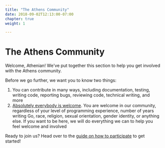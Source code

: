 ```yaml
---
title: "The Athens Community"
date: 2018-09-02T12:13:00-07:00
chapter: true
weight: 1

---
```


# The Athens Community

Welcome, Athenian! We've put together this section to help you get involved with the Athens community.

Before we go further, we want you to know two things:

1. You can contribute in many ways, including documentation, testing, writing code, reporting bugs, reviewing code, technical writing, and more
2. [Absolutely everybody is welcome](https://arschles.com/blog/absolutely-everybody/). You are welcome in our community, regardless of your level of programming experience, number of years writing Go, race, religion, sexual orientation, gender identity, or anything else. If you want to be here, we will do everything we can to help you feel welcome and involved


Ready to join us? Head over to the [guide on how to participate](./participating) to get started!
